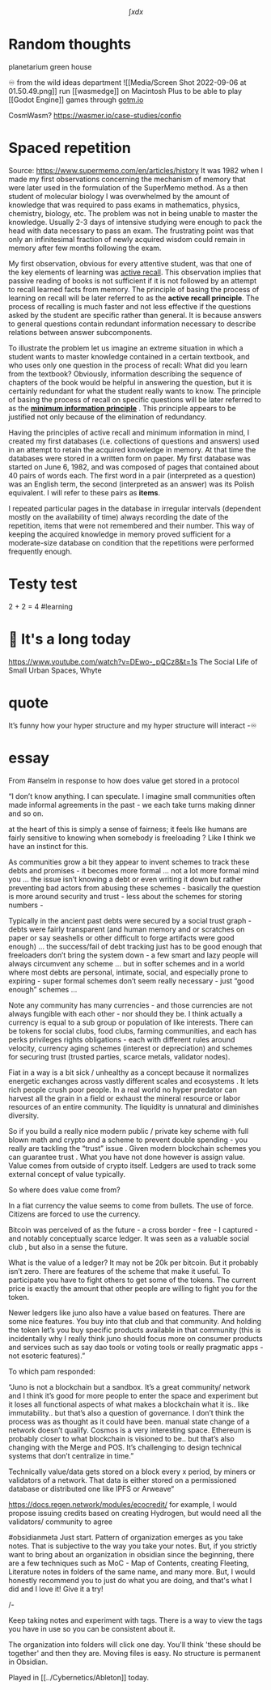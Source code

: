 $$\int x dx$$
# Random thoughts

planetarium green house 

♾ from the wild ideas department
![[Media/Screen Shot 2022-09-06 at 01.50.49.png]]
run [[wasmedge]] on Macintosh Plus to be able to play [[Godot Engine]] games through [gotm.io](https://gotm.io)

CosmWasm? https://wasmer.io/case-studies/confio

# Spaced repetition
Source: https://www.supermemo.com/en/articles/history
It was 1982 when I made my first observations concerning the mechanism of memory that were later used in the formulation of the SuperMemo method. As a then student of molecular biology I was overwhelmed by the amount of knowledge that was required to pass exams in mathematics, physics, chemistry, biology, etc. The problem was not in being unable to master the knowledge. Usually 2-3 days of intensive studying were enough to pack the head with data necessary to pass an exam. The frustrating point was that only an infinitesimal fraction of newly acquired wisdom could remain in memory after few months following the exam.

My first observation, obvious for every attentive student, was that one of the key elements of learning was [active recall](http://supermemo.guru/wiki/Active_recall "Active recall"). This observation implies that passive reading of books is not sufficient if it is not followed by an attempt to recall learned facts from memory. The principle of basing the process of learning on recall will be later referred to as the **active recall principle**. The process of recalling is much faster and not less effective if the questions asked by the student are specific rather than general. It is because answers to general questions contain redundant information necessary to describe relations between answer subcomponents.

To illustrate the problem let us imagine an extreme situation in which a student wants to master knowledge contained in a certain textbook, and who uses only one question in the process of recall: What did you learn from the textbook? Obviously, information describing the sequence of chapters of the book would be helpful in answering the question, but it is certainly redundant for what the student really wants to know. The principle of basing the process of recall on specific questions will be later referred to as the **[minimum information principle](http://supermemo.guru/wiki/Minimum_information_principle "Minimum information principle")** . This principle appears to be justified not only because of the elimination of redundancy.

Having the principles of active recall and minimum information in mind, I created my first databases (i.e. collections of questions and answers) used in an attempt to retain the acquired knowledge in memory. At that time the databases were stored in a written form on paper. My first database was started on June 6, 1982, and was composed of pages that contained about 40 pairs of words each. The first word in a pair (interpreted as a question) was an English term, the second (interpreted as an answer) was its Polish equivalent. I will refer to these pairs as **items**.

I repeated particular pages in the database in irregular intervals (dependent mostly on the availability of time) always recording the date of the repetition, items that were not remembered and their number. This way of keeping the acquired knowledge in memory proved sufficient for a moderate-size database on condition that the repetitions were performed frequently enough.
# Testy test
2 + 2 = 4 #learning

# 🍉 It's a long today 
https://www.youtube.com/watch?v=DEwo-_pQCz8&t=1s 
The Social Life of Small Urban Spaces, Whyte


# quote 
It’s funny how your hyper structure and my hyper structure will interact -♾

# essay
From #anselm in response to how does value get stored in a protocol 

“I don’t know anything. I can speculate. I imagine small communities often made informal agreements in the past - we each take turns making dinner and so on. 

at the heart of this is simply a sense of fairness; it feels like humans are fairly sensitive to knowing when somebody is freeloading ? Like I think we have an instinct for this.

As communities grow a bit they appear to invent schemes to track these debts and promises - it becomes more formal … not a lot more formal mind you … the issue isn’t knowing a debt or even writing it down but rather preventing bad actors from abusing these schemes - basically the question is more around security and trust - less about the schemes for storing numbers - 

Typically in the ancient past debts were secured by a social trust graph - debts were fairly transparent (and human memory and or scratches on paper or say seashells or other difficult to forge artifacts were good enough) … the success/fail of debt tracking just has to be good enough that freeloaders don’t bring the system down - a few smart and lazy people will always circumvent any scheme … but in softer schemes and in a world where most debts are personal, intimate, social, and especially prone to expiring - super formal schemes don’t seem really necessary - just “good enough” schemes …

Note any community has many currencies - and those currencies are not always fungible with each other - nor should they be. I think actually a currency is equal to a sub group or population of like interests. There can be tokens for social clubs, food clubs, farming communities, and each has perks privileges rights obligations - each with different rules around velocity, currency aging schemes (interest or depreciation) and schemes for securing trust (trusted parties, scarce metals, validator nodes).

Fiat in a way is a bit sick / unhealthy as a concept because it normalizes energetic exchanges across vastly different scales and ecosystems . It lets rich people crush poor people. In a real world no hyper predator can  harvest all the grain in a field or exhaust the mineral resource or labor resources of an entire community. The liquidity is unnatural and diminishes diversity.

So if you build a really nice modern public / private key scheme with full blown math and crypto and a scheme to prevent double spending - you really are tackling the “trust” issue . Given modern blockchain schemes you can guarantee trust . What you have not done however is assign value. Value comes from outside of crypto itself. Ledgers are used to track some external concept of value typically.

So where does value come from?

In a fiat currency the value seems to come from bullets. The use of force. Citizens are forced to use the currency.

Bitcoin was perceived of as the future - a cross border - free - I captured - and notably conceptually scarce ledger. It was seen as a valuable social club , but also in a sense the future.

What is the value of a ledger? It may not be 20k per bitcoin. But it probably isn’t zero. There are features of the scheme that make it useful. To participate you have to fight others to get some of the tokens. The current price is exactly the amount that other people are willing to fight you for the token.

Newer ledgers like juno also have a value based on features. There are some nice features. You buy into that club and that community. And holding the token let’s you buy specific products available in that community (this is incidentally why I really think juno should focus more on consumer products and services such as say dao tools or voting tools or really pragmatic apps - not esoteric features).”

To which pam responded: 

“Juno is not a blockchain but a sandbox. It’s a great community/ network and I think it’s good for more people to enter the space and experiment but it loses all functional aspects of what makes a blockchain what it is.. like immutability.. but that’s also a question of governance. I don’t think the process was as thought as it could have been. manual state change of a network doesn’t qualify. Cosmos is a very interesting space. Ethereum is probably closer to what blockchain is visioned to be.. but that’s also changing with the Merge and POS. It’s challenging to design technical systems that don’t centralize in time.” 

Technically value/data gets stored on a block every x period, by miners or validators of a network. That data is either stored on a permissioned database or distributed one like IPFS or Arweave“

https://docs.regen.network/modules/ecocredit/ for example, I would propose issuing credits based on creating Hydrogen, but would need all the validators/ community to agree

#obsidianmeta 
Just start. Pattern of organization emerges as you take notes. That is subjective to the way you take your notes. But, if you strictly want to bring about an organization in obsidian since the beginning, there are a few techniques such as MoC - Map of Contents, creating Fleeting, Literature notes in folders of the same name, and many more. But, I would honestly recommend you to just do what you are doing, and that's what I did and I love it! Give it a try!

/-

Keep taking notes and experiment with tags. There is a way to view the tags you have in use so you can be consistent about it.

The organization into folders will click one day. You'll think 'these should be together' and then they are. Moving files is easy. No structure is permanent in Obsidian.

Played in [[../Cybernetics/Ableton]] today. 